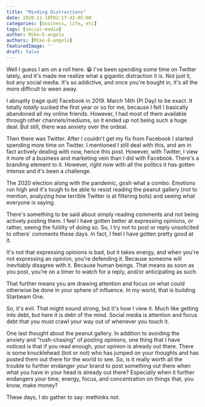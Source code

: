 ```yaml
---
title: "Minding Distractions"
date: 2020-11-18T02:17:42-05:00
categories: [business, life, etc]
tags: [social-media]
author: Mike-E-angelo
authors: [Mike-E-angelo]
featuredImage: ''
draft: false
---
```


Well I guess I am on a roll here. 😁  I've been spending some time on Twitter lately, and it's made me realize what a gigantic distraction it is.  Not just it, but any social media.  It's so addictive, and once you're bought in, it's all the more difficult to ween away.

I abruptly (rage quit) Facebook in 2019.  March 14th (Pi Day) to be exact.  It totally *totally* sucked the first year or so for me, because I felt I basically abandoned all my online friends.  However, I had most of them available through other channels/mediums, so it ended up not being such a huge deal.  But still, there was anxiety over the ordeal.

Then there was Twitter.  After I couldn't get my fix from Facebook I started spending more time on Twitter.  I mentioned I still deal with this, and am in fact actively dealing with now, hence this post.  However, with Twitter, I view it more of a business and marketing vein than I did with Facebook.  There's a branding element to it.  However, right now with all the politics it has gotten intense and it's been a challenge.

The 2020 election along with the pandemic, gosh what a combo.  Emotions run high and it's tough to be able to resist reading the peanut gallery (not to mention, analyzing how terrible Twitter is at filtering bots) and seeing what everyone is saying.

There's something to be said about simply reading comments and not being actively posting them.  I feel I have gotten better at expressing opinions, or rather, seeing the futility of doing so.  So, I try not to post or reply unsolicited to others' comments these days.  In fact, I feel I have gotten pretty good at it.

It's not that expressing opinions is bad, but it takes energy, and when you're not expressing an opinion, you're defending it.  Because someone will inevitably disagree with it.  Because human beings.  That means as soon as you post, you're on a timer to watch for a reply, and/or anticipating as such.

That further means you are drawing attention and focus on what could otherwise be done in your sphere of influence.  In my world, that is building Starbeam One.

So, it's evil.  That might sound strong, but it's how I view it.  Much like getting into debt, but here it is debt of the mind.  Social media is attention and focus debt that you must crawl your way out of whenever you touch it.

One last thought about the peanut gallery.  In addition to avoiding the anxiety and "rush-chasing" of posting opinions, one thing that I have noticed is that if you read enough, your opinion is already out there.  There is some knucklehead (bot or not) who has jumped on your thoughts and has posted them out there for the world to see.  So, is it really worth all the trouble to further endanger *your* brand to post something out there when what you have in your head is already out there?  Especially when it further endangers your time, energy, focus, and concentration on things that, you know, make money?

These days, I do gather to say: methinks not.